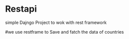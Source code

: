 # Restapi
simple Dajngo Project to wok with rest framework



#we use restframe to Save and fatch the data of countries 
